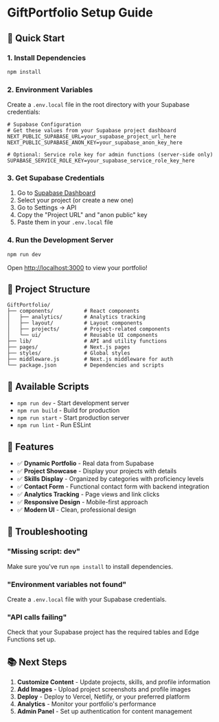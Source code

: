# GiftPortfolio Setup Guide

## 🚀 Quick Start

### 1. Install Dependencies
```bash
npm install
```

### 2. Environment Variables
Create a `.env.local` file in the root directory with your Supabase credentials:

```env
# Supabase Configuration
# Get these values from your Supabase project dashboard
NEXT_PUBLIC_SUPABASE_URL=your_supabase_project_url_here
NEXT_PUBLIC_SUPABASE_ANON_KEY=your_supabase_anon_key_here

# Optional: Service role key for admin functions (server-side only)
SUPABASE_SERVICE_ROLE_KEY=your_supabase_service_role_key_here
```

### 3. Get Supabase Credentials
1. Go to [Supabase Dashboard](https://supabase.com/dashboard)
2. Select your project (or create a new one)
3. Go to Settings → API
4. Copy the "Project URL" and "anon public" key
5. Paste them in your `.env.local` file

### 4. Run the Development Server
```bash
npm run dev
```

Open [http://localhost:3000](http://localhost:3000) to view your portfolio!

## 📁 Project Structure

```
GiftPortfolio/
├── components/          # React components
│   ├── analytics/       # Analytics tracking
│   ├── layout/          # Layout components
│   ├── projects/        # Project-related components
│   └── ui/              # Reusable UI components
├── lib/                 # API and utility functions
├── pages/               # Next.js pages
├── styles/              # Global styles
├── middleware.js        # Next.js middleware for auth
└── package.json         # Dependencies and scripts
```

## 🔧 Available Scripts

- `npm run dev` - Start development server
- `npm run build` - Build for production
- `npm run start` - Start production server
- `npm run lint` - Run ESLint

## 🎯 Features

- ✅ **Dynamic Portfolio** - Real data from Supabase
- ✅ **Project Showcase** - Display your projects with details
- ✅ **Skills Display** - Organized by categories with proficiency levels
- ✅ **Contact Form** - Functional contact form with backend integration
- ✅ **Analytics Tracking** - Page views and link clicks
- ✅ **Responsive Design** - Mobile-first approach
- ✅ **Modern UI** - Clean, professional design

## 🐛 Troubleshooting

### "Missing script: dev"
Make sure you've run `npm install` to install dependencies.

### "Environment variables not found"
Create a `.env.local` file with your Supabase credentials.

### "API calls failing"
Check that your Supabase project has the required tables and Edge Functions set up.

## 📚 Next Steps

1. **Customize Content** - Update projects, skills, and profile information
2. **Add Images** - Upload project screenshots and profile images
3. **Deploy** - Deploy to Vercel, Netlify, or your preferred platform
4. **Analytics** - Monitor your portfolio's performance
5. **Admin Panel** - Set up authentication for content management 